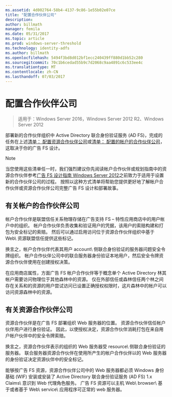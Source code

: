 ```yaml
---
ms.assetid: 4d002764-58b4-4137-9c86-1e55b02e07ce
title: "配置合作伙伴公司"
description: 
author: billmath
manager: femila
ms.date: 05/31/2017
ms.topic: article
ms.prod: windows-server-threshold
ms.technology: identity-adfs
ms.author: billmath
ms.openlocfilehash: 5494f3bd8d012bf1ecc240439ff880d1bb52c280
ms.sourcegitcommit: 70c1b6cedad55b9c7d2068c9aa4891c6c533ee4c
ms.translationtype: MT
ms.contentlocale: zh-CN
ms.lasthandoff: 07/03/2017
---
```

# <a name="configuring-partner-organizations"></a>配置合作伙伴公司

>适用于：Windows Server 2016，Windows Server 2012 R2、Windows Server 2012

部署新的合作伙伴组织中 Active Directory 联合身份验证服务 \(AD FS\)，完成的任务在上述[清单： 配置资源合作伙伴公司](Checklist--Configuring-the-Resource-Partner-Organization.md)或[清单： 配置的帐户的合作伙伴公司](Checklist--Configuring-the-Account-Partner-Organization.md)，这取决于你的广告 FS 设计。  
  
> [!NOTE]  
> 当您使用这些清单任一时，我们强烈建议你先阅读帐户合作伙伴或规划指南中的资源合作伙伴参考[广告 FS 设计指南 Windows Server 2012](https://technet.microsoft.com/library/dd807036.aspx)之前致力于适用于设置新的合作伙伴公司的过程。 按照以这种方式清单将帮助您提供更好地了解帐户合作伙伴或资源合作伙伴公司完整广告 FS 设计和部署故事。  
  
## <a name="about-account-partner-organizations"></a>有关帐户的合作伙伴公司  
帐户合作伙伴是联盟信任关系物理存储在广告支持 FS – 特性应用商店中的用户帐户中的组织。 帐户合作伙伴负责收集和验证用户的凭据，该用户的索赔构建和打包为安全标记的索赔。 然后可以通过启用访问位于资源合作伙伴组织中基于 Web\ 资源联盟信任提供这些标记。  
  
换言之，帐户合作伙伴代表其用户 account\ 侧联合身份验证的服务器问题安全令牌组织。 帐户合作伙伴公司中的联合服务器身份验证本地用户，然后安全令牌资源合作伙伴使用在创建授权决策。  
  
在应用商店属性，方面广告 FS 帐户合作伙伴等于概念单个 Active Directory 林其帐户需要访问物理位于其他森林中的资源。 仅在外部信任或森林信任两个林之间存在关系和的资源的用户尝试访问已设置正确授权权限时，这片森林中的帐户可以访问资源森林中的资源。  
  
## <a name="about-resource-partner-organizations"></a>有关资源合作伙伴公司  
资源合作伙伴是在广告 FS 部署组织 Web 服务器的位置。 资源合作伙伴信任帐户伙伴用户进行身份验证。 因此，以使授权决定，资源合作伙伴消耗打包在来自用户帐户伙伴中的安全令牌索赔。  
  
换言之，资源合作伙伴表示的组织的 Web 服务器受 resource\ 侧联合身份验证的服务器。 联合服务器资源合作伙伴在使用所产生的帐户合作伙伴以的 Web 服务器的身份验证决定资源伙伴中的安全标记。  
  
能够按广告 FS 资源，资源合作伙伴公司中的 Web 服务器都必须 Windows 身份基础 \(WIF\) 安装或安装了 Active Directory 联合身份验证服务 \(AD FS\) 1.x Claims\ 意识到 Web 代理角色服务。 广告 FS 资源可以主机 Web\ browser\ 基于或者基于 Web\ service\ 应用程序可正常的 web 服务器。  
